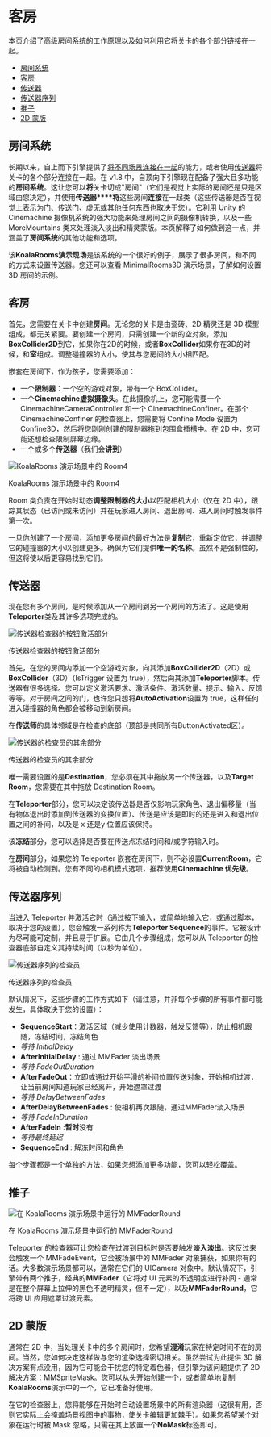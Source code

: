 客房
==

本页介绍了高级房间系统的工作原理以及如何利用它将关卡的各个部分链接在一起。

-   [房间系统](https://topdown-engine-docs.moremountains.com/rooms.html#the-rooms-system)[](https://topdown-engine-docs.moremountains.com/rooms.html#the-rooms-system)
-   [客房](https://topdown-engine-docs.moremountains.com/rooms.html#rooms)[](https://topdown-engine-docs.moremountains.com/rooms.html#rooms)
-   [传送器](https://topdown-engine-docs.moremountains.com/rooms.html#teleporters)[](https://topdown-engine-docs.moremountains.com/rooms.html#teleporters)
-   [传送器序列](https://topdown-engine-docs.moremountains.com/rooms.html#teleporter-sequence)[](https://topdown-engine-docs.moremountains.com/rooms.html#teleporter-sequence)
-   [推子](https://topdown-engine-docs.moremountains.com/rooms.html#faders)[](https://topdown-engine-docs.moremountains.com/rooms.html#faders)
-   [2D 蒙版](https://topdown-engine-docs.moremountains.com/rooms.html#2d-masks)[](https://topdown-engine-docs.moremountains.com/rooms.html#2d-masks)

房间系统[](https://topdown-engine-docs.moremountains.com/rooms.html#the-rooms-system)
---------------------------------------------------------------------------------

长期以来，自上而下引擎提供了[将不同场景连接在一起](https://topdown-engine-docs.moremountains.com/scenes.html#going-to-another-scene-with-the-loading-scene-manager)的能力，或者使用[传送器](https://topdown-engine-docs.moremountains.com/scenes.html#rooms-inside-a-scene)将关卡的各个部分连接在一起。在 v1.8 中，自顶向下引擎现在配备了强大且多功能的**房间系统**。这让您可以**将**关卡切成"房间"（它们是视觉上实际的房间还是只是区域由您决定），并使用**传送器****将**这些房间**连接**在一起类（这些传送器是否在视觉上表示为门、传送门、虚无或其他任何东西也取决于您）。它利用 Unity 的 Cinemachine 摄像机系统的强大功能来处理房间之间的摄像机转换，以及一些 MoreMountains 类来处理淡入淡出和精灵蒙版。本页解释了如何做到这一点，并涵盖了**房间系统**的其他功能和选项。

该**KoalaRooms演示现场**是该系统的一个很好的例子，展示了很多房间，和不同的方式来设置传送器。您还可以查看 MinimalRooms3D 演示场景，了解如何设置 3D 房间的示例。

客房[](https://topdown-engine-docs.moremountains.com/rooms.html#rooms)
--------------------------------------------------------------------

首先，您需要在关卡中创建**房间**。无论您的关卡是由瓷砖、2D 精灵还是 3D 模型组成，都无关紧要。要创建一个房间，只需创建一个新的空对象，添加**BoxCollider2D**到它，如果你在2D的时候，或者**BoxCollider**如果你在3D的时候，和**室**组成。调整碰撞器的大小，使其与您房间的大小相匹配。

嵌套在房间下，作为孩子，您需要添加：

-   一个**限制器**：一个空的游戏对象，带有一个 BoxCollider。
-   一个**Cinemachine虚拟摄像头**。在此摄像机上，您可能需要一个 CinemachineCameraController 和一个 CinemachineConfiner。在那个 CinemachineConfiner 的检查器上，您需要将 Confine Mode 设置为 Confine3D，然后将您刚刚创建的限制器拖到包围盒插槽中。在 2D 中，您可能还想检查限制屏幕边缘。
-   一个或多个**传送器**（我们会**讲到**）

![KoalaRooms 演示场景中的 Room4](https://topdown-engine-docs.moremountains.com/images/rooms-1.png)

KoalaRooms 演示场景中的 Room4

Room 类负责在开始时动态**调整限制器的大小**以匹配相机大小（仅在 2D 中），跟踪其状态（已访问或未访问）并在玩家进入房间、退出房间、进入房间时触发事件第一次。

一旦你创建了一个房间，添加更多房间的最好方法是**复制**它，重新定位它，并调整它的碰撞器的大小以创建更多。确保为它们提供**唯一的名称**。虽然不是强制性的，但这将使以后更容易找到它们。

传送器[](https://topdown-engine-docs.moremountains.com/rooms.html#teleporters)
---------------------------------------------------------------------------

现在您有多个房间，是时候添加从一个房间到另一个房间的方法了。这是使用**Teleporter**类及其许多选项完成的。

![传送器检查器的按钮激活部分](https://topdown-engine-docs.moremountains.com/images/rooms-2.png)

传送器检查器的按钮激活部分

首先，在您的房间内添加一个空游戏对象，向其添加**BoxCollider2D**（2D）或**BoxCollider**（3D）（IsTrigger 设置为 true），然后向其添加**Teleporter**脚本。传送器有很多选择。您可以定义激活要求、激活条件、激活数量、提示、输入、反馈等等。对于房间之间的门，也许您只想将**AutoActivation**设置为 true，这样任何进入碰撞器的角色都会被移动到新房间。

在**传送师**的具体领域是在检查的底部（顶部是共同所有ButtonActivated区）。

![传送器的检查员的其余部分](https://topdown-engine-docs.moremountains.com/images/rooms-3.png)

传送器的检查员的其余部分

唯一需要设置的是**Destination**，您必须在其中拖放另一个传送器，以及**Target Room**，您需要在其中拖放 Destination Room。

在**Teleporter**部分，您可以决定该传送器是否仅影响玩家角色、退出偏移量（当有物体退出时添加到传送器的变换位置）、传送是应该是即时的还是进入和退出位置之间的补间，以及是 x 还是y 位置应该保持。

该**冻结**部分，您可以选择是否要在传送点冻结时间和/或字符输入时。

在**房间**部分，如果您的 Teleporter 嵌套在房间下，则不必设置**CurrentRoom**，它将被自动检测到。您有不同的相机模式选项，推荐使用**Cinemachine 优先级**。

传送器序列[](https://topdown-engine-docs.moremountains.com/rooms.html#teleporter-sequence)
-------------------------------------------------------------------------------------

当进入 Teleporter 并激活它时（通过按下输入，或简单地输入它，或通过脚本，取决于您的设置），您会触发一系列称为**Teleporter Sequence**的事件。它被设计为尽可能可定制，并且易于扩展。它由几个步骤组成，您可以从 Teleporter 的检查器底部自定义其持续时间（以秒为单位）。

![传送器序列的检查员](https://topdown-engine-docs.moremountains.com/images/rooms-4.png)

传送器序列的检查员

默认情况下，这些步骤的工作方式如下（请注意，并非每个步骤的所有事件都可能发生，具体取决于您的设置）：

-   **SequenceStart**：激活区域（减少使用计数器，触发反馈等），防止相机跟随，冻结时间，冻结角色
-   *等待 InitialDelay*
-   **AfterInitialDelay** : 通过 MMFader 淡出场景
-   *等待 FadeOutDuration*
-   **AfterFadeOut**：立即或通过开始平滑的补间位置传送对象，开始相机过渡，让当前房间知道玩家已经离开，开始遮罩过渡
-   *等待 DelayBetweenFades*
-   **AfterDelayBetweenFades** : 使相机再次跟随，通过MMFader淡入场景
-   *等待 FadeInDuration*
-   **AfterFadeIn** :**暂时**没有
-   *等待最终延迟*
-   **SequenceEnd** : 解冻时间和角色

每个步骤都是一个单独的方法，如果您想添加更多功能，您可以轻松覆盖。

推子[](https://topdown-engine-docs.moremountains.com/rooms.html#faders)
---------------------------------------------------------------------

![在 KoalaRooms 演示场景中运行的 MMFaderRound](https://topdown-engine-docs.moremountains.com/images/rooms-5.png)

在 KoalaRooms 演示场景中运行的 MMFaderRound

Teleporter 的检查器可让您检查在过渡到目标时是否要触发**淡入淡出**。这反过来会触发一个 MMFadeEvent，它会被场景中的 MMFader 对象捕获，如果你有的话。大多数演示场景都可以，通常在它们的 UICamera 对象中。默认情况下，引擎带有两个推子，经典的**MMFader**（它将对 UI 元素的不透明度进行补间 - 通常是在整个屏幕上拉伸的黑色不透明精灵，但不一定），以及**MMFaderRound**，它将跨 UI 应用遮罩过渡元素。

2D 蒙版[](https://topdown-engine-docs.moremountains.com/rooms.html#2d-masks)
--------------------------------------------------------------------------

通常在 2D 中，当处理关卡中的多个房间时，您希望**混淆**玩家在特定时间不在的房间。当然，您如何决定这样做与您的渲染选择密切相关。虽然尝试为此提供 3D 解决方案有点没用，因为它可能会干扰您的特定着色器，但引擎为该问题提供了 2D 解决方案：MMSpriteMask。您可以从头开始创建一个，或者简单地复制**KoalaRooms**演示中的一个，它已准备好使用。

在它的检查器上，您将能够在开始时自动设置场景中的所有渲染器（这很有用，否则它实际上会掩盖场景视图中的事物，使关卡编辑更加棘手）。如果您希望某个对象在运行时被 Mask 忽略，只需在其上放置一个**NoMask**标签即可。